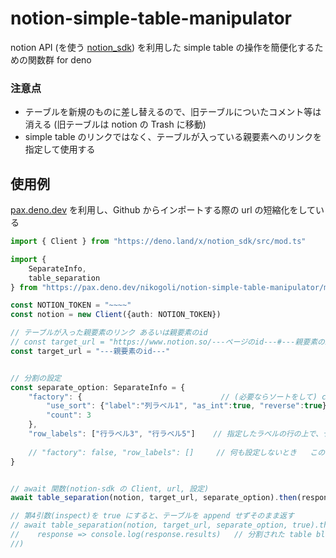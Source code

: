 # notion-simple-table-manipulator
 notion API (を使う [notion_sdk](https://deno.land/x/notion_sdk)) を利用した simple table の操作を簡便化するための関数群 for deno
 
 
 
### 注意点
- テーブルを新規のものに差し替えるので、旧テーブルについたコメント等は消える (旧テーブルは notion の Trash に移動)
- simple table のリンクではなく、テーブルが入っている親要素へのリンクを指定して使用する



## 使用例
[pax.deno.dev](https://pax.deno.dev/) を利用し、Github からインポートする際の url の短縮化をしている

```typescript
import { Client } from "https://deno.land/x/notion_sdk/src/mod.ts"

import { 
    SeparateInfo,
    table_separation
} from "https://pax.deno.dev/nikogoli/notion-simple-table-manipulator/mod.ts"

const NOTION_TOKEN = "~~~~"
const notion = new Client({auth: NOTION_TOKEN})

// テーブルが入った親要素のリンク あるいは親要素のid
// const target_url = "https://www.notion.so/---ページのid---#---親要素のid---"
const target_url = "---親要素のid---"


// 分割の設定
const separate_option: SeparateInfo = {
    "factory": {                               // (必要ならソートをして) count で指定した行数のまとまりにテーブルを切り分ける
        "use_sort": {"label":"列ラベル1", "as_int":true, "reverse":true},
        "count": 3
    },
    "row_labels": ["行ラベル3", "行ラベル5"]    // 指定したラベルの行の上で、テーブルを切り分ける
    
    // "factory": false, "row_labels": []     // 何も設定しないとき   この場合は、テーブル内の空白行で切り分ける
}


// await 関数(notion-sdk の Client, url, 設定)
await table_separation(notion, target_url, separate_option).then(response => console.log(response))

// 第4引数(inspect)を true にすると、テーブルを append せずそのまま返す
// await table_separation(notion, target_url, separate_option, true).then(
//    response => console.log(response.results)   // 分割された table block object のリスト
//)
```
